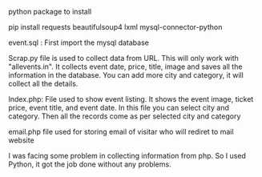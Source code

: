 python package to install

pip install requests beautifulsoup4 lxml mysql-connector-python

event.sql : First import the mysql database 

Scrap.py file is used to collect data from URL. This will only work with "allevents.in". It collects event date, price, title, image and saves all the information in the database. You can add more city and category, it will collect all the details.

Index.php: File used to show event listing. It shows the event image, ticket price, event title, and event date. In this file you can select city and category. Then all the records come as per selected city and category

email.php file used for storing email of visitar who will rediret to mail website 


I was facing some problem in collecting information from php. So I used Python, it got the job done without any problems.
